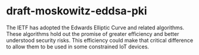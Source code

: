 # draft-moskowitz-eddsa-pki
The IETF has adopted the Edwards Elliptic Curve and related algorithms. These algorithms hold out the promise of greater
efficiency and better understood security risks. This efficiency could make that critical difference to allow them to be used
in some constrained IoT devices.
